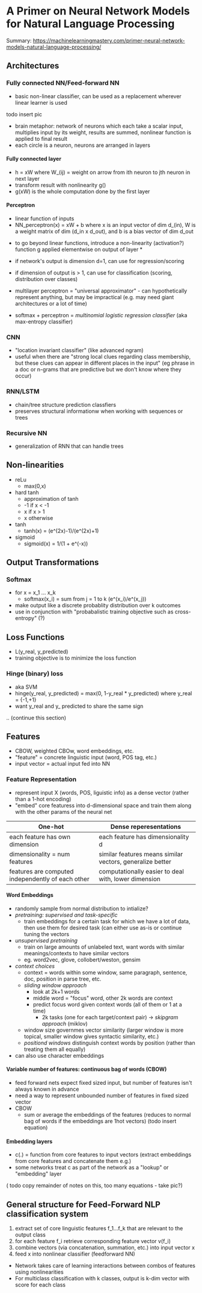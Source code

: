 # A Primer on Neural Network Models for Natural Language Processing

Summary: https://machinelearningmastery.com/primer-neural-network-models-natural-language-processing/

## Architectures

### Fully connected NN/Feed-forward NN
- basic non-linear classifier, can be used as a replacement wherever linear learner is used

todo insert pic

- brain metaphor: network of neurons which each take a scalar input, multiplies input by its weight, results are summed, nonlinear function is applied to final result
- each circle is a neuron, neurons are arranged in layers

#### Fully connected layer
- h = xW where W_(ij) = weight on arrow from ith neuron to jth neuron in next layer
- transform result with nonlinearity g()
- g(xW) is the whole computation done by the first layer

#### Perceptron
- linear function of inputs
- NN_perceptron(x) = xW + b where x is an input vector of dim d_(in), W is a weight matrix of dim (d_in x d_out), and b is a bias vector of dim d_out

* to go beyond linear functions, introduce a non-linearity (activation?) function g applied elementwise on output of layer *

- if network's output is dimension d=1, can use for regression/scoring
- if dimension of output is > 1, can use for classification (scoring, distribution over classes)

- multilayer perceptron = "universal approximator" - can hypothetically represent anything, but may be impractical (e.g. may need giant architectures or a lot of time)

- softmax + perceptron = *multinomial logistic regression classifier* (aka max-entropy classifier)

### CNN
- "location invariant classifier" (like advanced ngram)
- useful when there are "strong local clues regarding class membership, but these clues can appear in different places in the input" (eg phrase in a doc or n-grams that are predictive but we don't know where they occur)


### RNN/LSTM
- chain/tree structure prediction classfiers
- preserves structural informationw when working with sequences or trees

### Recursive NN
- generalization of RNN that can handle trees


## Non-linearities
- reLu
   - max(0,x)
- hard tanh
  - approximation of tanh
  - -1 if x < -1
  - x if x > 1
  - x otherwise
- tanh
  - tanh(x) = (e^(2x)-1)/(e^(2x)+1)
- sigmoid
  - sigmoid(x) = 1/(1 + e^(-x))
  
## Output Transformations
### Softmax
- for x = x_1 ... x_k
   - softmax(x_i) = sum from j = 1 to k (e^(x_i)/e^(x_j))
- make output like a discrete probablity distribution over k outcomes
- use in conjunction with "probabalistic training objective such as cross-entropy" (?)

## Loss Functions
- L(y_real, y_predicted)
- training objective is to minimize the loss function
### Hinge (binary) loss
- aka SVM
- hinge(y_real, y_predicted) = max(0, 1-y_real * y_predicted) where y_real = {-1,+1}
- want y_real and y_ predicted to share the same sign

.. (continue this section) 


## Features
- CBOW, weighted CBOw, word embeddings, etc.
- "feature" = concrete linguistic input (word, POS tag, etc.)
- input vector = actual input fed into NN

### Feature Representation
- represent input X (words, POS, liguistic info) as a dense vector (rather than a 1-hot encoding)
- "embed" core featuress into d-dimensional space and train them along with the other params of the neural net

One-hot | Dense reperesentations
--------|-----------------------
each feature has own dimension | each feature has dimensionality d
dimensionality = num features | similar features means similar vectors, generalize better
features are computed independently of each other | computationally easier to deal with, lower dimension

#### Word Embeddings
- randomly sample from normal distribution to intialize?
- *pretraining: supervised and task-specific*
   - train embeddings for a certain task for which we have a lot of data, then use them for desired task (can either use as-is or continue tuning the vectors
- *unsupervised pretraining*
   - train on large amounts of unlabeled text, want words with similar meanings/contexts to have similar vectors
   - eg. word2vec, glove, collobert/weston, gensim
- *context choices*
   -  context = words within some window, same paragraph, sentence, doc, position in parse tree, etc. 
   - *sliding window approach* 
      - look at 2k+1 words
      - middle word = "focus" word, other 2k words are context
      - predict focus word given context words (all of them or 1 at a time)
         - 2k tasks (one for each target/context pair) -> *skipgram approach* (miklov)
   - window size governmes vector similarity (larger window is more topical, smaller window gives syntactic similarity, etc.)
   - *positiond windows* distinguish context words by position (rather than treating them all equally)
- can also use character embeddings
    
#### Variable number of features: continuous bag of words (CBOW)
- feed forward nets expect fixed sized input, but number of features isn't always known in advance
- need a way to represent unbounded number of features in fixed sized vector
- CBOW
  - sum or average the embeddings of the features (reduces to normal bag of words if the embeddings are 1hot vectors)
(todo insert equation)

#### Embedding layers
- c(.) = function from core features to input vectors (extract embeddings from core features and concatenate them e.g.)
- some networks treat c as part of the network as a "lookup" or "embedding" layer

( todo copy remainder of notes on this, too many equations - take pic?)

## General structure for Feed-Forward NLP classification system
1. extract set of core linguistic features f_1...f_k that are relevant to the output class
2. for each feature f_i retrieve corresponding feature vector v(f_i)
3. combine vectors (via concatenation, summation, etc.) into input vector x
4. feed x into nonlinear classifier (feedforward NN)

- Network takes care of learning interactions between combos of features using nonlinearities
- For multiclass classification with k classes, output is k-dim vector with score for each class

